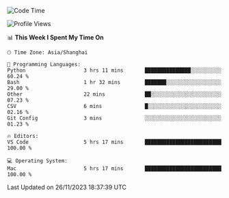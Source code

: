 <!--START_SECTION:waka-->
![Code Time](http://img.shields.io/badge/Code%20Time-239%20hrs%207%20mins-blue)

![Profile Views](http://img.shields.io/badge/Profile%20Views-11-blue)

📊 **This Week I Spent My Time On** 

```text
🕑︎ Time Zone: Asia/Shanghai

💬 Programming Languages: 
Python                   3 hrs 11 mins       ███████████████░░░░░░░░░░   60.24 % 
Bash                     1 hr 32 mins        ███████░░░░░░░░░░░░░░░░░░   29.00 % 
Other                    22 mins             ██░░░░░░░░░░░░░░░░░░░░░░░   07.23 % 
CSV                      6 mins              █░░░░░░░░░░░░░░░░░░░░░░░░   02.16 % 
Git Config               3 mins              ░░░░░░░░░░░░░░░░░░░░░░░░░   01.23 % 

🔥 Editors: 
VS Code                  5 hrs 17 mins       █████████████████████████   100.00 % 

💻 Operating System: 
Mac                      5 hrs 17 mins       █████████████████████████   100.00 % 
```


 Last Updated on 26/11/2023 18:37:39 UTC
<!--END_SECTION:waka-->
